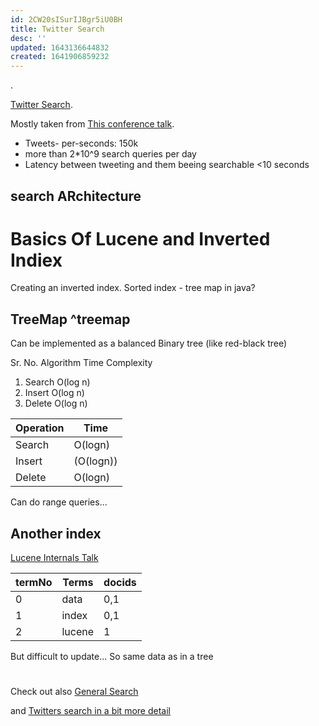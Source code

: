 ```yaml
---
id: 2CW20sISurIJBgr5iU0BH
title: Twitter Search
desc: ''
updated: 1643136644832
created: 1641906859232
---
```


.

[Twitter Search](https://docs.google.com/drawings/d/1qOdTbwsBYQ65XtxucVac01HI8a5yHMNB3i-mKD570XE/edit).

Mostly taken from [This conference talk](https://www.youtube.com/watch?v=KUmFJc3fFuM&ab_channel=Lucidworks).


* Tweets- per-seconds: 150k
* more than 2*10^9 search queries per day
* Latency between tweeting and them beeing searchable <10 seconds

## search ARchitecture



# Basics Of Lucene and Inverted Indiex

Creating an inverted index.
Sorted index - tree map in java?

## TreeMap ^treemap
Can be implemented as a  balanced Binary tree (like red-black tree)



Sr. No.	Algorithm	Time Complexity
1.	Search	O(log n)
2.	Insert	O(log n)
3.	Delete	O(log n)

Operation | Time |
---------|----------|
 Search | O(logn) | 
 Insert |(O(logn))  |
 Delete | O(logn)   |

Can do range queries...

## Another index

[Lucene Internals Talk](https://www.youtube.com/watch?v=T5RmMNDR5XI&ab_channel=LuceneSolrRevolution)

termNo | Terms | docids 
---------|----------|---------
 0 | data | 0,1
 1 | index | 0,1
 2 | lucene | 1


But difficult to update...
So same data as in a tree

# 
Check out also [General Search](https://app.excalidraw.com/s/1o3Skjxn05c/4C5rccysS5A)


and
[Twitters search in a bit more detail](https://app.excalidraw.com/s/1o3Skjxn05c/66MrgTm9HMM)